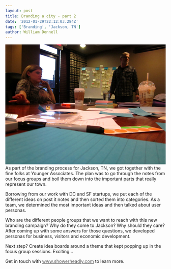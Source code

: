 ```yaml
---
layout: post
title: Branding a city - part 2
date: '2012-01-29T22:12:03.284Z'
tags: ['Branding', 'Jackson, TN']
author: William Donnell
---
```


![Branding Jackson TN](jackson_brand.jpg)As part of the branding process for Jackson, TN, we got together with the fine folks at Younger Associates. The plan was to go through the notes from our focus groups and boil them down into the important parts that really represent our town.

Borrowing from our work with DC and SF startups, we put each of the different ideas on post it notes and then sorted them into categories. As a team, we determined the most important ideas and then talked about user personas.

Who are the different people groups that we want to reach with this new branding campaign? Why do they come to Jackson? Why should they care? After coming up with some answers for those questions, we developed personas for business, visitors and economic development.

Next step? Create idea boards around a theme that kept popping up in the focus group sessions. Exciting...

Get in touch with [<font color="#555555">www.showerheadly.com</font>](http://www.showerheadly.com/best-steam-room/) to learn more.
